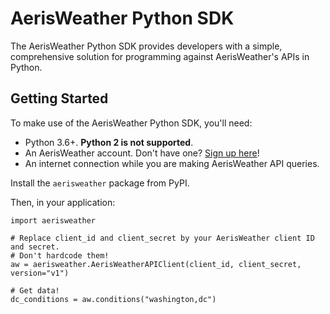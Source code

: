 AerisWeather Python SDK
=======================

The AerisWeather Python SDK provides developers with a simple, comprehensive
solution for programming against AerisWeather's APIs in Python.

Getting Started
---------------

To make use of the AerisWeather Python SDK, you'll need:

* Python 3.6+. **Python 2 is not supported**.
* An AerisWeather account. Don't have one? [Sign up here][1]!
* An internet connection while you are making AerisWeather
  API queries.

Install the `aerisweather` package from PyPI.

Then, in your application:

    import aerisweather

    # Replace client_id and client_secret by your AerisWeather client ID and secret.
    # Don't hardcode them!
    aw = aerisweather.AerisWeatherAPIClient(client_id, client_secret, version="v1")

    # Get data!
    dc_conditions = aw.conditions("washington,dc")

[1]: https://www.aerisweather.com/pricing/
